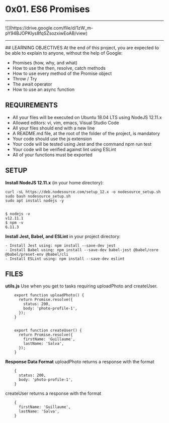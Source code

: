 # 0x01. ES6 Promises
<hr>
![](https://drive.google.com/file/d/1zW_m-pY94BJOPKIys8fqSZsozxiwEoAB/view)

<hr>
## LEARNING OBJECTIVES
At the end of this project, you are expected to be able to explain to anyone, without the help of Google:

- Promises (how, why, and what)
- How to use the then, resolve, catch methods
- How to use every method of the Promise object
- Throw / Try
- The await operator
- How to use an async function

## REQUIREMENTS
- All your files will be executed on Ubuntu 18.04 LTS using NodeJS 12.11.x
- Allowed editors: vi, vim, emacs, Visual Studio Code
- All your files should end with a new line
- A README.md file, at the root of the folder of the project, is mandatory
- Your code should use the js extension
- Your code will be tested using Jest and the command npm run test
- Your code will be verified against lint using ESLint
- All of your functions must be exported


## SETUP
**Install NodeJS 12.11.x**
(in your home directory):

	curl -sL https://deb.nodesource.com/setup_12.x -o nodesource_setup.sh
	sudo bash nodesource_setup.sh
	sudo apt install nodejs -y


	$ nodejs -v
	v12.11.1
	$ npm -v
	6.11.3

**Install Jest, Babel, and ESLint**
in your project directory:

	- Install Jest using: npm install --save-dev jest
	- Install Babel using: npm install --save-dev babel-jest @babel/core @babel/preset-env @babel/cli
	- Install ESLint using: npm install --save-dev eslint




## FILES
<strong>utils.js</strong>
Use when you get to tasks requiring uploadPhoto and createUser.

		export function uploadPhoto() {
		  return Promise.resolve({
		    status: 200,
		    body: 'photo-profile-1',
		  });
		}


		export function createUser() {
		  return Promise.resolve({
		    firstName: 'Guillaume',
		    lastName: 'Salva',
		  });
		}


**Response Data Format**
uploadPhoto returns a response with the format

		{
		  status: 200,
		  body: 'photo-profile-1',
		}

createUser returns a response with the format

		{
		  firstName: 'Guillaume',
		  lastName: 'Salva',
		}
